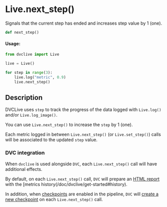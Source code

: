# Live.next_step()

Signals that the current step has ended and increases step value by 1 (one).

```py
def next_step()
```

#### Usage:

```py
from dvclive import Live

live = Live()

for step in range(3):
    live.log("metric", 0.9)
    live.next_step()
```

## Description

DVCLive uses `step` to track the progress of the data logged with `Live.log()`
and/or `Live.log_image()`.

You can use `Live.next_step()` to increase the `step` by 1 (one).

Each metric logged in between `Live.next_step()` (or `Live.set_step()`) calls
will be associated to the updated `step` value.

### DVC integration

When `dvclive` is used alongside `DVC`, each `Live.next_step()` call will have
additional effects.

By default, on each `Live.next_step()` call, `DVC` will prepare an
[HTML report](/doc/dvclive/dvclive-with-dvc#html-report) with the [metrics
history(/doc/dvclive/get-started#history).

In addition, when
[checkpoints](/doc/user-guide/experiment-management/checkpoints) are enabled in
the <abbr>pipeline</abbr>, `DVC` will
[create a new checkpoint](/doc/dvclive/dvclive-with-dvc#checkpoints) on each
`Live.next_step()` call.
